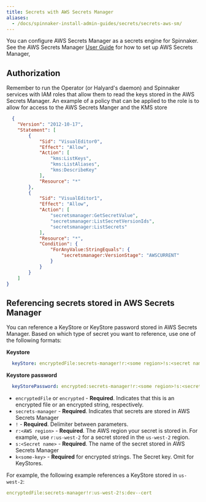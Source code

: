 ```yaml
---
title: Secrets with AWS Secrets Manager
aliases:
  - /docs/spinnaker-install-admin-guides/secrets/secrets-aws-sm/
---
```


You can configure AWS Secrets Manager as a secrets engine for Spinnaker.  See the AWS Secrets Manager [User Guide](https://docs.aws.amazon.com/secretsmanager/latest/userguide/intro.html) for how to set up AWS Secrets Manager,

## Authorization
Remember to run the Operator (or Halyard's daemon) and Spinnaker services with IAM roles that allow them to read the keys stored in the AWS Secrets Manager. An example of a policy that can be applied to the role is to allow for access to the AWS Secrets Manger and the KMS store
```json
  {
    "Version": "2012-10-17",
    "Statement": [
        {
            "Sid": "VisualEditor0",
            "Effect": "Allow",
            "Action": [
                "kms:ListKeys",
                "kms:ListAliases",
                "kms:DescribeKey"
            ],
            "Resource": "*"
        },
        {
            "Sid": "VisualEditor1",
            "Effect": "Allow",
            "Action": [
                "secretsmanager:GetSecretValue",
                "secretsmanager:ListSecretVersionIds",
                "secretsmanager:ListSecrets"
            ],
            "Resource": "*",
            "Condition": {
                "ForAnyValue:StringEquals": {
                    "secretsmanager:VersionStage": "AWSCURRENT"
                }
            }
        }
    ]
}
```

## Referencing secrets stored in AWS Secrets Manager

You can reference a KeyStore or KeyStore password stored in AWS Secrets Manager. Based on which type of secret you want to reference, use one of the following formats:

**Keystore**

```yaml
  keyStore: encryptedFile:secrets-manager!r:<some region>!s:<secret name>
```

**Keystore password**

```yaml
  keyStorePassword: encrypted:secrets-manager!r:<some region>!s:<secret name>!k:some-key
```

* `encryptedFile` or `encrypted` - **Required**. Indicates that this is an encrypted file or an encrypted string, respectively.
* `secrets-manager` - **Required**. Indicates that secrets are stored in AWS Secrets Manager
* `!` - **Required**. Delimiter between parameters.
* `r:<AWS region>` - **Required**. The AWS region your secret is stored in. For example, use `r:us-west-2` for a secret stored in the `us-west-2` region.
* `s:<Secret name>` - **Required**. The name of the secret stored in AWS Secrets Manager
* `k<some-key>` - **Required** for encrypted strings. The Secret key. Omit for KeyStores.

For example, the following example references a KeyStore stored in `us-west-2`:

```yaml
encryptedFile:secrets-manager!r:us-west-2!s:dev--cert
```
